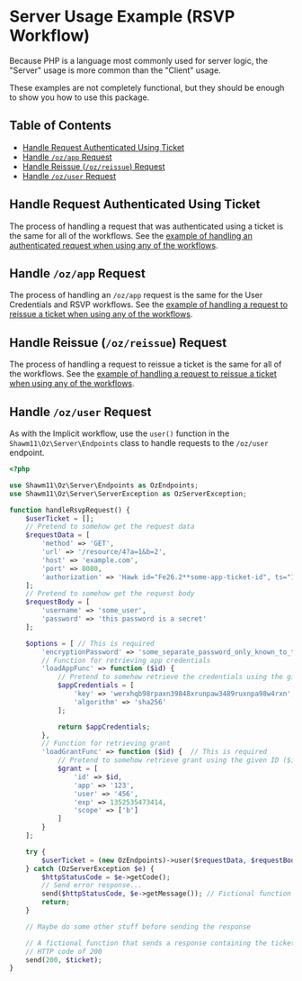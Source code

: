<!-- omit in toc -->
# Server Usage Example (RSVP Workflow)

Because PHP is a language most commonly used for server logic, the "Server"
usage is more common than the "Client" usage.

These examples are not completely functional, but they should be enough to show
you how to use this package.

<!-- omit in toc -->
## Table of Contents

- [Handle Request Authenticated Using Ticket](#handle-request-authenticated-using-ticket)
- [Handle `/oz/app` Request](#handle-ozapp-request)
- [Handle Reissue (`/oz/reissue`) Request](#handle-reissue-ozreissue-request)
- [Handle `/oz/user` Request](#handle-ozuser-request)

## Handle Request Authenticated Using Ticket

The process of handling a request that was authenticated using a ticket is the
same for all of the workflows. See the [example of handling an authenticated
request when using any of the workflows](docs/usage-examples/all-workflows-server.md#handle-request-authenticated-using-ticket).

## Handle `/oz/app` Request

The process of handling an `/oz/app` request is the same for the User
Credentials and RSVP workflows. See the [example of handling a request to
reissue a ticket when using any of the workflows](docs/usage-examples/all-workflows-server.md#handle-ozapp-request).

## Handle Reissue (`/oz/reissue`) Request

The process of handling a request to reissue a ticket is the same for all of the
workflows. See the [example of handling a request to reissue a ticket when using
any of the workflows](docs/usage-examples/all-workflows-server.md#handle-request-authenticated-using-ticket).

## Handle `/oz/user` Request

As with the Implicit workflow, use the `user()` function in the
`Shawm11\Oz\Server\Endpoints` class to handle requests to the `/oz/user`
endpoint.

```php
<?php

use Shawm11\Oz\Server\Endpoints as OzEndpoints;
use Shawm11\Oz\Server\ServerException as OzServerException;

function handleRsvpRequest() {
    $userTicket = [];
    // Pretend to somehow get the request data
    $requestData = [
        'method' => 'GET',
        'url' => '/resource/4?a=1&b=2',
        'host' => 'example.com',
        'port' => 8080,
        'authorization' => 'Hawk id="Fe26.2**some-app-ticket-id", ts="1353832234", nonce="j4h3g2", ext="some-app-ext-data", mac="6R4rV5iE+NPoym+WwjeHzjAGXUtLNIxmo1vpMofpLAE="'
    ];
    // Pretend to somehow get the request body
    $requestBody = [
        'username' => 'some_user',
        'password' => 'this password is a secret'
    ];

    $options = [ // This is required
        'encryptionPassword' => 'some_separate_password_only_known_to_the_server_that_is_at_least_32_characters',
        // Function for retrieving app credentials
        'loadAppFunc' => function ($id) {
            // Pretend to somehow retrieve the credentials using the given ID ($id)
            $appCredentials = [
                'key' => 'werxhqb98rpaxn39848xrunpaw3489ruxnpa98w4rxn',
                'algorithm' => 'sha256'
            ];

            return $appCredentials;
        },
        // Function for retrieving grant
        'loadGrantFunc' => function ($id) {  // This is required
            // Pretend to somehow retrieve grant using the given ID ($id)
            $grant = [
                'id' => $id,
                'app' => '123',
                'user' => '456',
                'exp' => 1352535473414,
                'scope' => ['b']
            ]
        }
    ];

    try {
        $userTicket = (new OzEndpoints)->user($requestData, $requestBody, $options);
    } catch (OzServerException $e) {
        $httpStatusCode = $e->getCode();
        // Send error response...
        send($httpStatusCode, $e->getMessage()); // Fictional function
        return;
    }

    // Maybe do some other stuff before sending the response

    // A fictional function that sends a response containing the ticket with an
    // HTTP code of 200
    send(200, $ticket);
}
```

